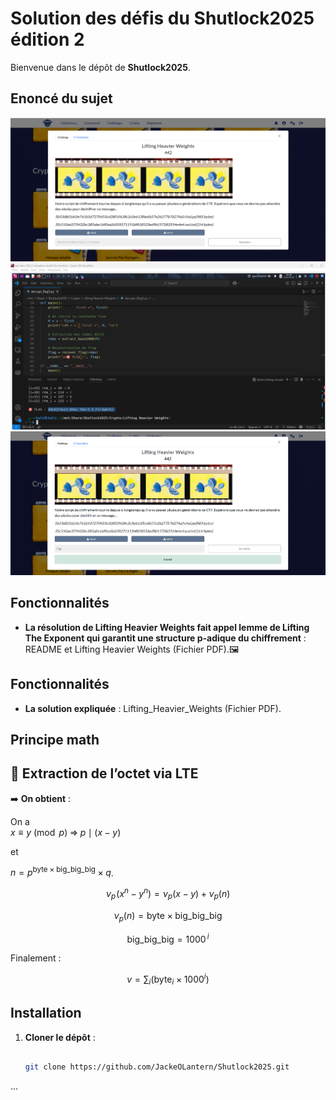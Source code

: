 # Solution des défis du Shutlock2025 édition 2

Bienvenue dans le dépôt de **Shutlock2025**.

## Enoncé du sujet
![image](assets/images/enonce.png)
![image](assets/images/execution.png)
![image](assets/images/solution.png)


## Fonctionnalités

- **La résolution de Lifting Heavier Weights fait appel lemme de Lifting The Exponent qui garantit une structure p-adique du chiffrement** : README et Lifting Heavier Weights (Fichier PDF).🖼️ 

## Fonctionnalités

- **La solution expliquée** : Lifting_Heavier_Weights (Fichier PDF).

## Principe math
## 🧮 Extraction de l’octet via LTE

 

➡️ **On obtient** :

On a  
$x \equiv y \pmod p \;\Longrightarrow\; p \mid (x-y)$  

et  

$n = p^{\text{byte}\times\text{big\_big\_big}}\times q$.

$$
\nu_{p}\!\bigl(x^{n}-y^{n}\bigr)=\nu_{p}(x-y)+\nu_{p}(n)
$$

$$
\nu_{p}(n)=\text{byte}\times\text{big\_big\_big}
$$

$$
\text{big\_big\_big}=1000^{\,i}
$$

Finalement :

$$
v=\sum_{i}\bigl(\text{byte}_{i}\times1000^{i}\bigr)
$$

## Installation

1. **Cloner le dépôt** :
   ```bash

   git clone https://github.com/JackeOLantern/Shutlock2025.git

...
